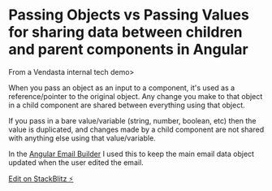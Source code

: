 # Passing Objects vs Passing Values for sharing data between children and parent components in Angular

From a Vendasta internal tech demo>

When you pass an object as an input to a component, it's used as a reference/pointer to the original object. Any change you make to that object in a child component are shared between everything using that object.

If you pass in a bare value/variable (string, number, boolean, etc) then the value is duplicated, and changes made by a child component are not shared with anything else using that value/variable.

In the [Angular Email Builder](https://galaxy-sandbox.vendasta-internal.com/email-builder) I used this to keep the main email data object updated when the user edited the email.

[Edit on StackBlitz ⚡️](https://stackblitz.com/edit/angular-ivy-aqinhv)
